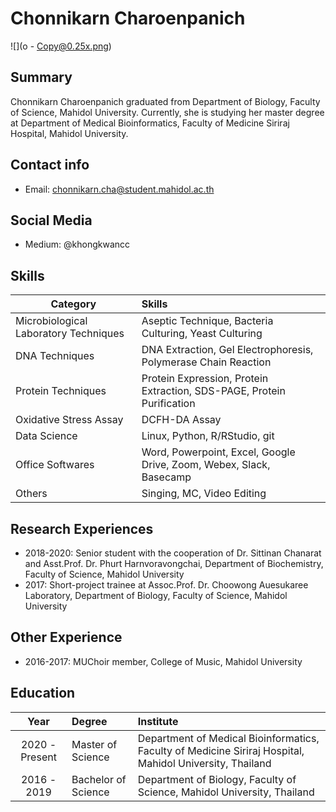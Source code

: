 # Chonnikarn Charoenpanich

![](o - Copy@0.25x.png)


## Summary
Chonnikarn Charoenpanich graduated from Department of Biology, Faculty of Science, Mahidol University. Currently, she is studying her master degree at Department of Medical Bioinformatics, Faculty of Medicine Siriraj Hospital, Mahidol University.


## Contact info
- Email: chonnikarn.cha@student.mahidol.ac.th


## Social Media 
- Medium: @khongkwancc


## Skills

| Category | Skills |
|----------|:----------|
| Microbiological Laboratory Techniques | Aseptic Technique, Bacteria Culturing, Yeast Culturing |
| DNA Techniques | DNA Extraction, Gel Electrophoresis, Polymerase Chain Reaction |
| Protein Techniques | Protein Expression, Protein Extraction, SDS-PAGE, Protein Purification |
| Oxidative Stress Assay | DCFH-DA Assay |
| Data Science | Linux, Python, R/RStudio, git |
| Office Softwares | Word, Powerpoint, Excel, Google Drive, Zoom, Webex, Slack, Basecamp|
| Others | Singing, MC, Video Editing |


## Research Experiences
- 2018-2020: Senior student with the cooperation of Dr. Sittinan Chanarat and Asst.Prof. Dr. Phurt Harnvoravongchai, Department of Biochemistry, Faculty of Science, Mahidol University
- 2017: Short-project trainee at Assoc.Prof. Dr. Choowong Auesukaree Laboratory, Department of Biology, Faculty of Science, Mahidol University


## Other Experience
- 2016-2017: MUChoir member, College of Music, Mahidol University


## Education

| Year | Degree | Institute |
|:---------:|:-----------|:-----------|
| 2020 - Present | Master of Science | Department of Medical Bioinformatics, Faculty of Medicine Siriraj Hospital, Mahidol University, Thailand |
|  2016 - 2019 | Bachelor of Science | Department of Biology, Faculty of Science, Mahidol University, Thailand  |

